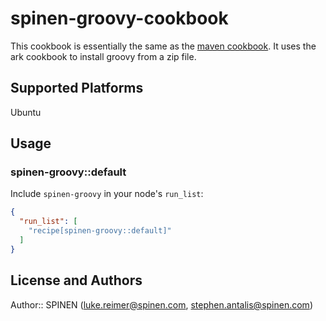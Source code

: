 # spinen-groovy-cookbook

This cookbook is essentially the same as the [maven cookbook](https://github.com/opscode-cookbooks/maven). It uses the ark cookbook to install groovy from a zip file.

## Supported Platforms

Ubuntu


## Usage

### spinen-groovy::default

Include `spinen-groovy` in your node's `run_list`:

```json
{
  "run_list": [
    "recipe[spinen-groovy::default]"
  ]
}
```

## License and Authors

Author:: SPINEN (<luke.reimer@spinen.com>, <stephen.antalis@spinen.com>)
